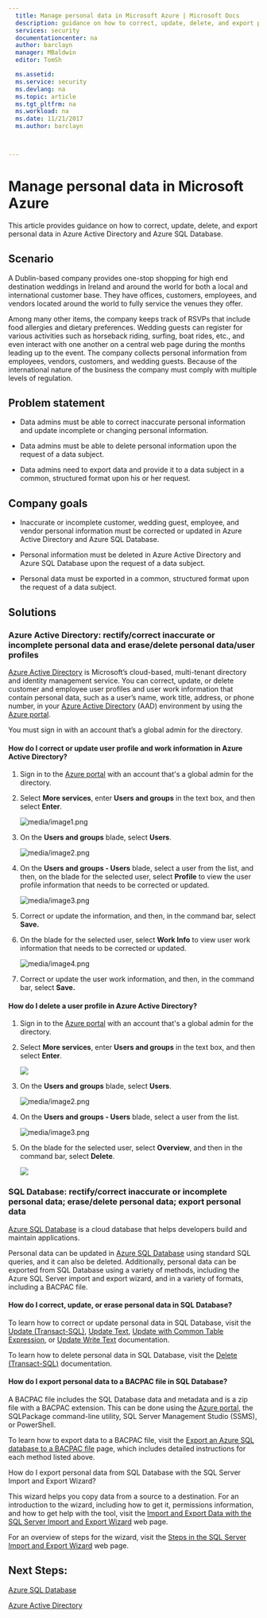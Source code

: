 ```yaml
---
  title: Manage personal data in Microsoft Azure | Microsoft Docs
  description: guidance on how to correct, update, delete, and export personal data in Azure Active Directory and Azure SQL Database
  services: security
  documentationcenter: na
  author: barclayn
  manager: MBaldwin
  editor: TomSh

  ms.assetid: 
  ms.service: security
  ms.devlang: na
  ms.topic: article
  ms.tgt_pltfrm: na
  ms.workload: na
  ms.date: 11/21/2017
  ms.author: barclayn



---
```

# Manage personal data in Microsoft Azure

This article provides guidance on how to correct, update, delete, and export personal data in Azure Active Directory and Azure SQL Database.

## Scenario

A Dublin-based company provides one-stop shopping for high end destination weddings in Ireland and around the world for both a local and international customer base. They have offices, customers, employees, and vendors located around the world to fully service the venues they offer.

Among many other items, the company keeps track of RSVPs that include food allergies and dietary preferences. Wedding guests can register for various activities such as horseback riding, surfing, boat rides, etc., and even interact with one another on a central web page during the months leading up to the event. The company collects personal information from employees, vendors, customers, and wedding guests. Because of the international nature of the business the company must comply with multiple levels of regulation.

## Problem statement

- Data admins must be able to correct inaccurate personal information and update incomplete or changing personal information.

- Data admins must be able to delete personal information upon the request of a data subject.

- Data admins need to export data and provide it to a data subject in a common, structured format upon his or her request.

## Company goals

- Inaccurate or incomplete customer, wedding guest, employee, and vendor personal information must be corrected or updated in Azure Active Directory and Azure SQL Database.

- Personal information must be deleted in Azure Active Directory and Azure SQL Database upon the request of a data subject.

- Personal data must be exported in a common, structured format upon the request of a data subject.

## Solutions

### Azure Active Directory: rectify/correct inaccurate or incomplete personal data and erase/delete personal data/user profiles

[Azure Active Directory](https://azure.microsoft.com/services/active-directory/) is Microsoft’s cloud-based, multi-tenant directory and identity management service.
You can correct, update, or delete customer and employee user profiles and user work information that contain personal data, such as a user’s name, work title, address, or phone number, in your [Azure Active Directory](https://azure.microsoft.com/services/active-directory/) (AAD) environment by using the [Azure portal](https://portal.azure.com/).

You must sign in with an account that’s a global admin for the directory.

#### How do I correct or update user profile and work information in Azure Active Directory?

1. Sign in to the [Azure portal](https://portal.azure.com) with an account that's a global admin for the directory.

2. Select **More services**, enter **Users and groups** in the text box, and then select **Enter**.

    ![media/image1.png](media/manage-personal-data-azure/image001.png)

3. On the **Users and groups** blade, select **Users**.

    ![media/image2.png](media/manage-personal-data-azure/image003.png)

4. On the **Users and groups - Users** blade, select a user from the list, and then, on the blade for the selected user, select **Profile** to view the user profile information that needs to be corrected or updated.

    ![media/image3.png](media/manage-personal-data-azure/image005.png)

5. Correct or update the information, and then, in the command bar, select **Save.**

6.  On the blade for the selected user, select **Work Info** to view user work information that needs to be corrected or updated.

    ![media/image4.png](media/manage-personal-data-azure/image007.png)

7. Correct or update the user work information, and then, in the command bar, select **Save.**

#### How do I delete a user profile in Azure Active Directory?

1. Sign in to the [Azure portal](https://portal.azure.com) with an account that's a global admin for the directory.

2. Select **More services**, enter **Users and groups** in the text box, and then select **Enter**.

    ![](media/manage-personal-data-azure/image001.png)

3. On the **Users and groups** blade, select **Users**.

    ![media/image2.png](media/manage-personal-data-azure/image003.png)

4. On the **Users and groups - Users** blade, select a user from the list.

    ![media/image3.png](media/manage-personal-data-azure/image007.png)

5. On the blade for the selected user, select **Overview**, and then in the command bar, select **Delete**.

    ![](media/manage-personal-data-azure/image013.png)

### SQL Database: rectify/correct inaccurate or incomplete personal data; erase/delete personal data; export personal data 

[Azure SQL Database](https://azure.microsoft.com/services/sql-database/?v=16.50) is a cloud database that helps developers build and maintain applications.

Personal data can be updated in [Azure SQL Database](https://azure.microsoft.com/services/sql-database/?v=16.50) using standard SQL queries, and it can also be deleted. Additionally, personal data can be exported from SQL Database using a variety of methods, including the Azure SQL Server import and export wizard, and in a variety of formats, including a BACPAC file.

#### How do I correct, update, or erase personal data in SQL Database?

To learn how to correct or update personal data in SQL Database, visit the [Update (Transact-SQL)](https://docs.microsoft.com/sql/t-sql/queries/update-transact-sql),
[Update Text](https://docs.microsoft.com/sql/t-sql/queries/updatetext-transact-sql), [Update with Common Table Expression](https://docs.microsoft.com/sql/t-sql/queries/with-common-table-expression-transact-sql), or [Update Write Text](https://docs.microsoft.com/sql/t-sql/queries/writetext-transact-sql) documentation.

To learn how to delete personal data in SQL Database, visit the [Delete (Transact-SQL)](https://docs.microsoft.com/sql/t-sql/statements/delete-transact-sql) documentation.

#### How do I export personal data to a BACPAC file in SQL Database?

A BACPAC file includes the SQL Database data and metadata and is a zip file with a BACPAC extension. This can be done using the [Azure portal](https://portal.azure.com/), the SQLPackage command-line utility, SQL Server Management Studio (SSMS), or PowerShell.

To learn how to export data to a BACPAC file, visit the [Export an Azure SQL database to a BACPAC file](https://docs.microsoft.com/azure/sql-database/sql-database-export) page, which includes detailed instructions for each method listed above.

How do I export personal data from SQL Database with the SQL Server Import and Export Wizard?

This wizard helps you copy data from a source to a destination. For an introduction to the wizard, including how to get it, permissions information, and how to get help with the tool, visit the [Import and Export Data with the SQL Server Import and Export Wizard](https://docs.microsoft.com/sql/integration-services/import-export-data/import-and-export-data-with-the-sql-server-import-and-export-wizard) web page.

For an overview of steps for the wizard, visit the [Steps in the SQL Server Import and Export Wizard](https://docs.microsoft.com/sql/integration-services/import-export-data/steps-in-the-sql-server-import-and-export-wizard) web page.

## Next Steps:

[Azure SQL Database](https://azure.microsoft.com/services/sql-database/?v=16.50) 

[Azure Active Directory](https://azure.microsoft.com/services/active-directory/)

